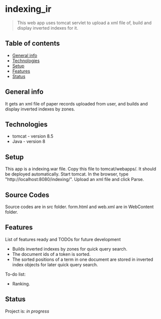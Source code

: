 # indexing_ir
> This web app uses tomcat servlet to upload a xml file of, build and display inverted indexes for it.

## Table of contents
* [General info](#general-info)
* [Technologies](#technologies)
* [Setup](#setup)
* [Features](#features)
* [Status](#status)


## General info
It gets an xml file of paper records uploaded from user, and builds and display inverted indexes by zones. 

## Technologies
* tomcat - version 8.5 
* Java - version 8

## Setup
This app is a indexing.war file. Copy this file to tomcat/webapps/. It should be deployed automatically.
Start tomcat. In the browser, type "http://localhost:8080/indexing/". 
Upload an xml file and click Parse.

## Source Codes
Source codes are in src folder. 
form.html and web.xml are in WebContent folder.

## Features
List of features ready and TODOs for future development
* Builds inverted indexes by zones for quick query search.
* The document ids of a token is sorted.
* The sorted positions of a term in one document are stored in inverted index objects for later quick query search.


To-do list:
* Ranking.

## Status
Project is: _in progress_
